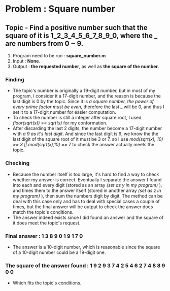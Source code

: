 # Problem : Square number

## Topic - Find a positive number such that the square of it is 1_2_3_4_5_6_7_8_9_0, where the _ are numbers from 0 ~ 9.

1. Program need to be run : __square_number.m__
2. Input : __None__.
3. Output :  __the requested number__, as well as __the square of the number__.

### Finding
* The topic's number is originally a 19-digit number, but in most of my program, I consider it a 17-digit number, and the reason is because the last digit is 0 by the topic. Since it is _a square number, the power of every prime factor must be even_, therefore the last _ will be 0, and thus I set it to a 17-digit number for easier computation.
* To check the number is still a integer after square root, I used _floor(sqrt(x)) == sqrt(x)_ for my conformation.
* After discarding the last 2 digits, the number become a 17-digit number with _a 9 as it's last digit_. And since the last digit is 9, we know the the last digit of the square root of it must be 3 or 7, so I use _mod(sqrt(x), 10) == 3 || mod(sqrt(x),10) == 7_ to check the answer actually meets the topic.
### Checking
* Because the number itself is too large, it's hard to find a way to check whether my answer is correct. Eventually I separate the answer I found into each and every digit (stored as an array _(set as y in my program)_ ), and times them to the answer itself (stored in another array _(set as z in my program)_ ), then sum the numbers digit by digit. The method can be deal with this case only and has to deal with special cases a couple of times, but the final answer will be output to check the answer does match the topic's conditions.
* The answer indeed exists since I did found an answer and the square of it does meet the topic's request.

### Final answer : 1 3 8 9 0 1 9 1 7 0
* The answer is a 10-digit number, which is reasonable since the square of a 10-digit number could be a 19-digit one.

### The square of the answer found : 1 9 2 9 3 7 4 2 5 4 6 2 7 4 8 8 9 0 0
* Which fits the topic's conditions.
